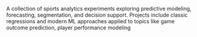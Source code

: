 A collection of sports analytics experiments exploring predictive modeling, forecasting, segmentation, and decision support. Projects include classic regressions and modern ML approaches applied to topics like game outcome prediction, player performance modeling
